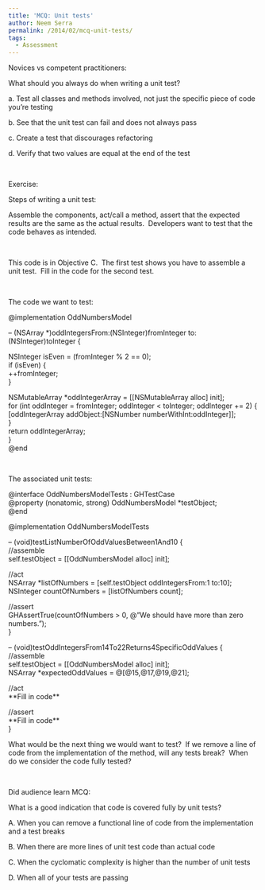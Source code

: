 ```yaml
---
title: 'MCQ: Unit tests'
author: Neem Serra
permalink: /2014/02/mcq-unit-tests/
tags:
  - Assessment
---
```

Novices vs competent practitioners:

What should you always do when writing a unit test?

a. Test all classes and methods involved, not just the specific piece of code you&#8217;re testing

b. See that the unit test can fail and does not always pass

c. Create a test that discourages refactoring

d. Verify that two values are equal at the end of the test

&nbsp;

Exercise:

Steps of writing a unit test:

Assemble the components, act/call a method, assert that the expected results are the same as the actual results.  Developers want to test that the code behaves as intended.

&nbsp;

This code is in Objective C.  The first test shows you have to assemble a unit test.  Fill in the code for the second test.

&nbsp;

The code we want to test:

@implementation OddNumbersModel

&#8211; (NSArray *)oddIntegersFrom:(NSInteger)fromInteger to:(NSInteger)toInteger {

NSInteger isEven = (fromInteger % 2 == 0);  
if (isEven) {  
++fromInteger;  
}

NSMutableArray *oddIntegerArray = [[NSMutableArray alloc] init];  
for (int oddInteger = fromInteger; oddInteger < toInteger; oddInteger += 2) {  
[oddIntegerArray addObject:[NSNumber numberWithInt:oddInteger]];  
}  
return oddIntegerArray;  
}  
@end

&nbsp;

The associated unit tests:

@interface OddNumbersModelTests : GHTestCase  
@property (nonatomic, strong) OddNumbersModel *testObject;  
@end

@implementation OddNumbersModelTests

&#8211; (void)testListNumberOfOddValuesBetween1And10 {  
//assemble  
self.testObject = [[OddNumbersModel alloc] init];

//act  
NSArray *listOfNumbers = [self.testObject oddIntegersFrom:1 to:10];  
NSInteger countOfNumbers = [listOfNumbers count];

//assert  
GHAssertTrue(countOfNumbers > 0, @&#8221;We should have more than zero numbers.&#8221;);  
}

&#8211; (void)testOddIntegersFrom14To22Returns4SpecificOddValues {  
//assemble  
self.testObject = [[OddNumbersModel alloc] init];  
NSArray *expectedOddValues = @[@15,@17,@19,@21];

//act  
\*\*Fill in code\*\*

//assert  
\*\*Fill in code\*\*  
}

What would be the next thing we would want to test?  If we remove a line of code from the implementation of the method, will any tests break?  When do we consider the code fully tested?

&nbsp;

Did audience learn MCQ:

What is a good indication that code is covered fully by unit tests?

A. When you can remove a functional line of code from the implementation and a test breaks

B. When there are more lines of unit test code than actual code

C. When the cyclomatic complexity is higher than the number of unit tests

D. When all of your tests are passing

&nbsp;
